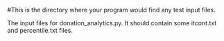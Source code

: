 #This is the directory where your program would find any test input files.

The input files for donation_analytics.py. 
It should contain some itcont.txt and percentile.txt files. 
